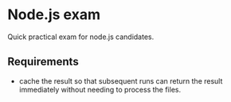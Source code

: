 Node.js exam
====

Quick practical exam for node.js candidates.

Requirements
----

<!-- - allow the user to supply a CLI argument containing a comma-separated list of tags -->
  <!-- - if no argument is given, load `tags.txt` to get an array of tags. -->
<!-- - for each of these tags, find out how many times that tag appears within the objects in `data/*.json` (_note:_ objects can be nested). -->
<!-- - final output should be formatted like this (sorted by most popular tag first):

```
pizza     15
spoon     2
umbrella  0
cats      0
``` -->

- cache the result so that subsequent runs can return the result immediately without needing to process the files.
<!-- - use only core modules -->
<!-- - use the asynchronous variants of the file IO functions (eg. use `fs.readFile` not `fs.readFileSync`). -->
<!-- - if any of the data files contain invalid JSON, log the error with `console.error` and continue, ignoring that file. -->
<!-- - you can use any version of node, however your solution must use plain callbacks rather than promises. -->
